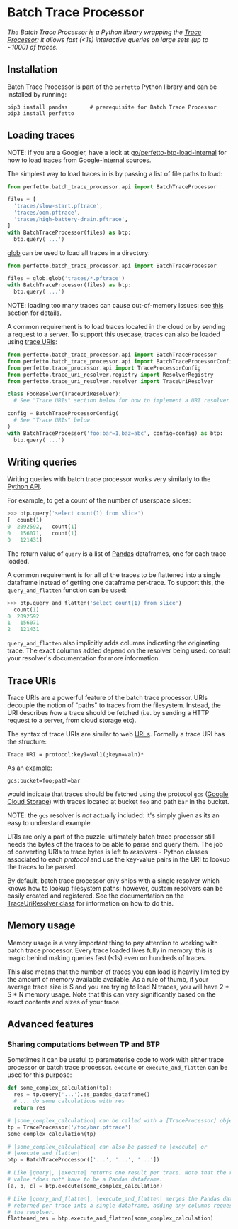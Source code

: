 # Batch Trace Processor

_The Batch Trace Processor is a Python library wrapping the
[Trace Processor](/docs/analysis/trace-processor.md): it allows fast (<1s)
interactive queries on large sets (up to ~1000) of traces._

## Installation

Batch Trace Processor is part of the `perfetto` Python library and can be
installed by running:

```shell
pip3 install pandas       # prerequisite for Batch Trace Processor
pip3 install perfetto
```

## Loading traces
NOTE: if you are a Googler, have a look at
[go/perfetto-btp-load-internal](http://goto.corp.google.com/perfetto-btp-load-internal) for how to load traces from Google-internal sources.

The simplest way to load traces in is by passing a list of file paths to load:
```python
from perfetto.batch_trace_processor.api import BatchTraceProcessor

files = [
  'traces/slow-start.pftrace',
  'traces/oom.pftrace',
  'traces/high-battery-drain.pftrace',
]
with BatchTraceProcessor(files) as btp:
  btp.query('...')
```

[glob](https://docs.python.org/3/library/glob.html) can be used to load
all traces in a directory:
```python
from perfetto.batch_trace_processor.api import BatchTraceProcessor

files = glob.glob('traces/*.pftrace')
with BatchTraceProcessor(files) as btp:
  btp.query('...')
```

NOTE: loading too many traces can cause out-of-memory issues: see
[this](/docs/analysis/batch-trace-processor#memory-usage) section for details.

A common requirement is to load traces located in the cloud or by sending
a request to a server. To support this usecase, traces can also be loaded
using [trace URIs](/docs/analysis/batch-trace-processor#trace-uris):
```python
from perfetto.batch_trace_processor.api import BatchTraceProcessor
from perfetto.batch_trace_processor.api import BatchTraceProcessorConfig
from perfetto.trace_processor.api import TraceProcessorConfig
from perfetto.trace_uri_resolver.registry import ResolverRegistry
from perfetto.trace_uri_resolver.resolver import TraceUriResolver

class FooResolver(TraceUriResolver):
  # See "Trace URIs" section below for how to implement a URI resolver.

config = BatchTraceProcessorConfig(
  # See "Trace URIs" below
)
with BatchTraceProcessor('foo:bar=1,baz=abc', config=config) as btp:
  btp.query('...')
```

## Writing queries
Writing queries with batch trace processor works very similarly to the
[Python API](/docs/analysis/batch-trace-processor#python-api).

For example, to get a count of the number of userspace slices:
```python
>>> btp.query('select count(1) from slice')
[  count(1)
0  2092592,   count(1)
0   156071,   count(1)
0   121431]
```
The return value of `query` is a list of [Pandas](https://pandas.pydata.org/)
dataframes, one for each trace loaded.

A common requirement is for all of the traces to be flattened into a
single dataframe instead of getting one dataframe per-trace. To support this,
the `query_and_flatten` function can be used:
```python
>>> btp.query_and_flatten('select count(1) from slice')
  count(1)
0  2092592
1   156071
2   121431
```

`query_and_flatten` also implicitly adds columns indicating the originating
trace. The exact columns added depend on the resolver being used: consult your
resolver's documentation for more information.

## Trace URIs
Trace URIs are a powerful feature of the batch trace processor. URIs decouple
the notion of "paths" to traces from the filesystem. Instead, the URI
describes *how* a trace should be fetched (i.e. by sending a HTTP request
to a server, from cloud storage etc).

The syntax of trace URIs are similar to web
[URLs](https://en.wikipedia.org/wiki/URL). Formally a trace URI has the
structure:
```
Trace URI = protocol:key1=val1(;keyn=valn)*
```

As an example:
```
gcs:bucket=foo;path=bar
```
would indicate that traces should be fetched using the protocol `gcs`
([Google Cloud Storage](https://cloud.google.com/storage)) with traces
located at bucket `foo` and path `bar` in the bucket.

NOTE: the `gcs` resolver is *not* actually included: it's simply given as its
an easy to understand example.

URIs are only a part of the puzzle: ultimately batch trace processor still needs
the bytes of the traces to be able to parse and query them. The job of
converting URIs to trace bytes is left to *resolvers* - Python
classes associated to each *protocol* and use the key-value pairs in the URI
to lookup the traces to be parsed.

By default, batch trace processor only ships with a single resolver which knows
how to lookup filesystem paths: however, custom resolvers can be easily
created and registered. See the documentation on the
[TraceUriResolver class](https://cs.android.com/android/platform/superproject/main/+/main:external/perfetto/python/perfetto/trace_uri_resolver/resolver.py;l=56?q=resolver.py)
for information on how to do this.

## Memory usage
Memory usage is a very important thing to pay attention to working with batch
trace processor. Every trace loaded lives fully in memory: this is magic behind
making queries fast (<1s) even on hundreds of traces.

This also means that the number of traces you can load is heavily limited by
the amount of memory available available. As a rule of thumb, if your
average trace size is S and you are trying to load N traces, you will have
2 * S * N memory usage. Note that this can vary significantly based on the
exact contents and sizes of your trace.

## Advanced features
### Sharing computations between TP and BTP
Sometimes it can be useful to parameterise code to work with either trace
processor or batch trace processor. `execute` or `execute_and_flatten`
can be used for this purpose:
```python
def some_complex_calculation(tp):
  res = tp.query('...').as_pandas_dataframe()
  # ... do some calculations with res
  return res

# |some_complex_calculation| can be called with a [TraceProcessor] object:
tp = TraceProcessor('/foo/bar.pftrace')
some_complex_calculation(tp)

# |some_complex_calculation| can also be passed to |execute| or
# |execute_and_flatten|
btp = BatchTraceProcessor(['...', '...', '...'])

# Like |query|, |execute| returns one result per trace. Note that the returned
# value *does not* have to be a Pandas dataframe.
[a, b, c] = btp.execute(some_complex_calculation)

# Like |query_and_flatten|, |execute_and_flatten| merges the Pandas dataframes
# returned per trace into a single dataframe, adding any columns requested by
# the resolver.
flattened_res = btp.execute_and_flatten(some_complex_calculation)
```

